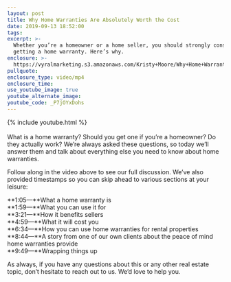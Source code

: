 ```yaml
---
layout: post
title: Why Home Warranties Are Absolutely Worth the Cost
date: 2019-09-13 18:52:00
tags:
excerpt: >-
  Whether you’re a homeowner or a home seller, you should strongly consider
  getting a home warranty. Here’s why.
enclosure: >-
  https://vyralmarketing.s3.amazonaws.com/Kristy+Moore/Why+Home+Warranties+Are+Absolutely+Worth+the+Cost.mp4
pullquote:
enclosure_type: video/mp4
enclosure_time:
use_youtube_image: true
youtube_alternate_image:
youtube_code: _P7jOYxDohs
---
```


{% include youtube.html %}<br><br>What is a home warranty? Should you get one if you’re a homeowner? Do they actually work? We’re always asked these questions, so today we’ll answer them and talk about everything else you need to know about home warranties.

Follow along in the video above to see our full discussion. We’ve also provided timestamps so you can skip ahead to various sections at your leisure:

**1:05—**What a home warranty is<br>**1:59—**What you can use it for&nbsp;<br>**3:21—**How it benefits sellers<br>**4:59—**What it will cost you<br>**6:34—**How you can use home warranties for rental properties&nbsp;<br>**8:44—**A story from one of our own clients about the peace of mind home warranties provide&nbsp;<br>**9:49—**Wrapping things up

As always, if you have any questions about this or any other real estate topic, don’t hesitate to reach out to us. We’d love to help you.